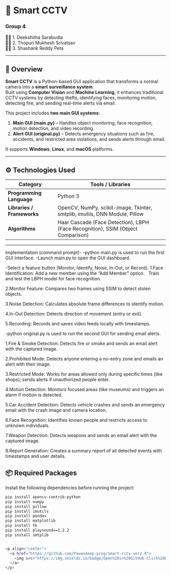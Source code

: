 # 🎥 Smart CCTV  
### Group 4  
👩‍💻 1. Deekshitha Sarabudla  
👨‍💻 2. Thopuri Mukhesh Srivatsav  
👨‍💻 3. Shashank Reddy Peta  

---

## 📘 Overview  
**Smart CCTV** is a Python-based GUI application that transforms a normal camera into a **smart surveillance system**.  
Built using **Computer Vision** and **Machine Learning**, it enhances traditional CCTV systems by detecting thefts, identifying faces, monitoring motion, detecting fire, and sending real-time alerts via email.

This project includes **two main GUI systems**:  
1. **Main GUI (main.py)** – Handles object monitoring, face recognition, motion detection, and video recording.  
2. **Alert GUI (original.py)** – Detects emergency situations such as fire, accidents, and restricted area violations, and sends alerts through email.

It supports **Windows**, **Linux**, and **macOS** platforms.

---

## ⚙️ Technologies Used

| Category | Tools / Libraries |
|-----------|------------------|
| **Programming Language** | Python 3 |
| **Libraries / Frameworks** | OpenCV, NumPy, scikit-image, Tkinter, smtplib, imutils, DNN Module, Pillow |
| **Algorithms** | Haar Cascade (Face Detection), LBPH (Face Recognition), SSIM (Object Comparison) |

---
Implementation (command prompt)-
-python main.py  is used to run the first GUI Interface.
-Launch main.py to open the GUI dashboard.

-Select a feature button (Monitor, Identify, Noise, In-Out, or Record).
1.Face Identification:  Add a new member using the “Add Member” option.
                      Train and test the LBPH model for face recognition.

2.Monitor Feature:   Compares two frames using SSIM to detect stolen objects.

3.Noise Detection:   Calculates absolute frame differences to identify motion.

4.In-Out Detection:  Detects direction of movement (entry or exit).

5.Recording:         Records and saves video feeds locally with timestamps.


-python original.py is used to run the second GUI for sending email alerts.

1.Fire & Smoke Detection: Detects fire or smoke and sends an email alert with the captured image.

2.Prohibited Mode:        Detects anyone entering a no-entry zone and emails an alert with their image.

3.Restricted Mode:        Works for areas allowed only during specific times (like shops); sends alerts if unauthorized people enter.

4.Motion Detection:       Monitors focused areas (like museums) and triggers an alarm if motion is detected.

5.Car Accident Detection: Detects vehicle crashes and sends an emergency email with the crash image and camera location.

6.Face Recognition:       Identifies known people and restricts access to unknown individuals.

7.Weapon Detection:       Detects weapons and sends an email alert with the captured image.

8.Report Generation:      Creates a summary report of all detected events with timestamps and user details.





## 📦 Required Packages

Install the following dependencies before running the project:

```bash
pip install opencv-contrib-python
pip install numpy
pip install pillow
pip install imutils
pip install pandas
pip install matplotlib
pip install tk
pip install playsound==1.2.2
pip install smtplib


<p align="center">
  <a href="https://github.com/Pawandeep-prog/smart-cctv-ver2.0">
    <img src="https://img.shields.io/badge/Open%20in%20GitHub-Click%20Here-success?style=for-the-badge&logo=github" alt="Open Smart CCTV Repo">
  </a>
</p>



